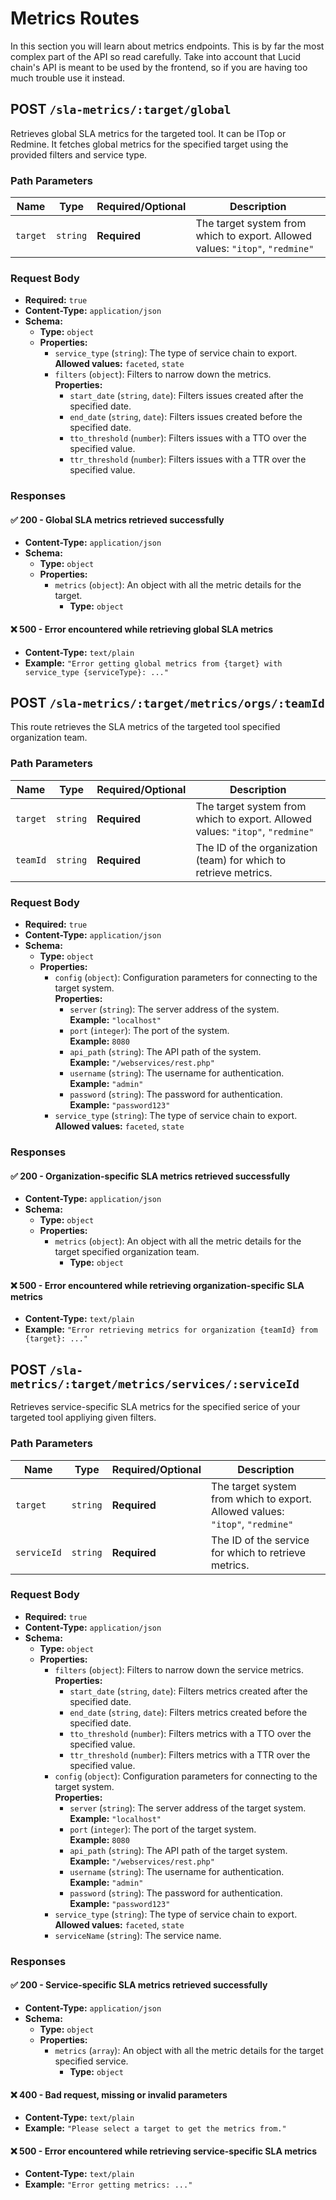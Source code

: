 # Metrics Routes

In this section you will learn about metrics endpoints. This is by far the most complex part of the API so read carefully. Take into account that Lucid chain's API is meant to be used by the frontend, so if you are having too much trouble use it instead.

## POST `/sla-metrics/:target/global`

Retrieves global SLA metrics for the targeted tool. It can be ITop or Redmine. It fetches global metrics for the specified target using the provided filters and service type.

### Path Parameters

| Name    | Type   | Required/Optional | Description |
|---------|--------|----------|-------------|
| `target` | `string` | **Required** | The target system from which to export. Allowed values: `"itop"`, `"redmine"` |

### Request Body

- **Required:** `true`
- **Content-Type:** `application/json`
- **Schema:**
  - **Type:** `object`
  - **Properties:**
    - `service_type` (`string`): The type of service chain to export.  
      **Allowed values:** `faceted`, `state`
    - `filters` (`object`): Filters to narrow down the metrics.  
      **Properties:**
      - `start_date` (`string`, `date`): Filters issues created after the specified date.
      - `end_date` (`string`, `date`): Filters issues created before the specified date.
      - `tto_threshold` (`number`): Filters issues with a TTO over the specified value.
      - `ttr_threshold` (`number`): Filters issues with a TTR over the specified value.

### Responses

#### ✅ 200 - Global SLA metrics retrieved successfully

- **Content-Type:** `application/json`
- **Schema:**
  - **Type:** `object`
  - **Properties:**
    - `metrics` (`object`): An object with all the metric details for the target.
      - **Type:** `object`

#### ❌ 500 - Error encountered while retrieving global SLA metrics

- **Content-Type:** `text/plain`
- **Example:**  `"Error getting global metrics from {target} with service_type {serviceType}: ..."`

## POST `/sla-metrics/:target/metrics/orgs/:teamId`

This route retrieves the SLA metrics of the targeted tool specified organization team.

### Path Parameters

| Name     | Type   | Required/Optional | Description |
|----------|--------|----------|-------------|
| `target` | `string` | **Required** | The target system from which to export. Allowed values: `"itop"`, `"redmine"` |
| `teamId` | `string` | **Required** | The ID of the organization (team) for which to retrieve metrics. |

### Request Body

- **Required:** `true`
- **Content-Type:** `application/json`
- **Schema:**
  - **Type:** `object`
  - **Properties:**
    - `config` (`object`): Configuration parameters for connecting to the target system.  
      **Properties:**
      - `server` (`string`): The server address of the system.  
        **Example:** `"localhost"`
      - `port` (`integer`): The port of the system.  
        **Example:** `8080`
      - `api_path` (`string`): The API path of the system.  
        **Example:** `"/webservices/rest.php"`
      - `username` (`string`): The username for authentication.  
        **Example:** `"admin"`
      - `password` (`string`): The password for authentication.  
        **Example:** `"password123"`
    - `service_type` (`string`): The type of service chain to export.  
      **Allowed values:** `faceted`, `state`

### Responses

#### ✅ 200 - Organization-specific SLA metrics retrieved successfully

- **Content-Type:** `application/json`
- **Schema:**
  - **Type:** `object`
  - **Properties:**
    - `metrics` (`object`): An object with all the metric details for the target specified organization team.
      - **Type:** `object`

#### ❌ 500 - Error encountered while retrieving organization-specific SLA metrics

- **Content-Type:** `text/plain`
- **Example:** `"Error retrieving metrics for organization {teamId} from {target}: ..."`

## POST `/sla-metrics/:target/metrics/services/:serviceId`

Retrieves service-specific SLA metrics for the specified serice of your targeted tool appliying given filters.

### Path Parameters

| Name       | Type   | Required/Optional | Description |
|------------|--------|----------|-------------|
| `target`   | `string` | **Required** | The target system from which to export. Allowed values: `"itop"`, `"redmine"` |
| `serviceId` | `string` | **Required** | The ID of the service for which to retrieve metrics. |

### Request Body

- **Required:** `true`
- **Content-Type:** `application/json`
- **Schema:**
  - **Type:** `object`
  - **Properties:**
    - `filters` (`object`): Filters to narrow down the service metrics.  
      **Properties:**
      - `start_date` (`string`, `date`): Filters metrics created after the specified date.
      - `end_date` (`string`, `date`): Filters metrics created before the specified date.
      - `tto_threshold` (`number`): Filters metrics with a TTO over the specified value.
      - `ttr_threshold` (`number`): Filters metrics with a TTR over the specified value.
    - `config` (`object`): Configuration parameters for connecting to the target system.  
      **Properties:**
      - `server` (`string`): The server address of the target system.  
        **Example:** `"localhost"`
      - `port` (`integer`): The port of the target system.  
        **Example:** `8080`
      - `api_path` (`string`): The API path of the target system.  
        **Example:** `"/webservices/rest.php"`
      - `username` (`string`): The username for authentication.  
        **Example:** `"admin"`
      - `password` (`string`): The password for authentication.  
        **Example:** `"password123"`
    - `service_type` (`string`): The type of service chain to export.  
      **Allowed values:** `faceted`, `state`
    - `serviceName` (`string`): The service name.

### Responses

#### ✅ 200 - Service-specific SLA metrics retrieved successfully

- **Content-Type:** `application/json`
- **Schema:**
  - **Type:** `object`
  - **Properties:**
    - `metrics` (`array`): An object with all the metric details for the target specified service.
      - **Type:** `object`

#### ❌ 400 - Bad request, missing or invalid parameters

- **Content-Type:** `text/plain`
- **Example:** `"Please select a target to get the metrics from."`

#### ❌ 500 - Error encountered while retrieving service-specific SLA metrics

- **Content-Type:** `text/plain`
- **Example:** `"Error getting metrics: ..."`
